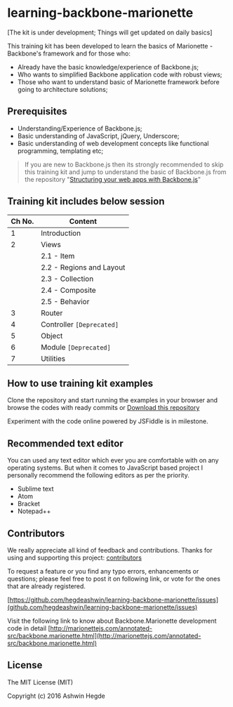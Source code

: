 # learning-backbone-marionette
[The kit is under development; Things will get updated on daily basics]

This training kit has been developed to learn the basics of Marionette - Backbone's framework and for those who:
* Already have the basic knowledge/experience of Backbone.js;
* Who wants to simplified Backbone application code with robust views;
* Those who want to understand basic of Marionette framework before going to architecture solutions;

## Prerequisites
* Understanding/Experience of Backbone.js;
* Basic understanding of JavaScript, jQuery, Underscore;
* Basic understanding of web development concepts like functional programming, templating etc;

> If you are new to Backbone.js then its strongly recommended to skip this training kit and jump to understand the basic of Backbone.js from the repository "[Structuring your web apps with Backbone.js](https://github.com/hegdeashwin/Backbone)"

## Training kit includes below session
|Ch No.|Content|
|------|-------|
|1|Introduction|
|2|Views|
| |2.1 - Item|
| |2.2 - Regions and Layout|
| |2.3 - Collection|
| |2.4 - Composite|
| |2.5 - Behavior|
|3|Router|
|4|Controller ```[Deprecated]```|
|5|Object|
|6|Module ```[Deprecated]```|
|7|Utilities|

## How to use training kit examples
Clone the repository and start running the examples in your browser and browse the codes with ready commits or [Download this repository](https://github.com/hegdeashwin/learning-backbone-marionette/archive/master.zip)

Experiment with the code online powered by JSFiddle is in milestone.

## Recommended text editor
You can used any text editor which ever you are comfortable with on any operating systems. But when it comes to JavaScript based project I personally recommend the following editors as per the priority.
* Sublime text
* Atom
* Bracket
* Notepad++

## Contributors
We really appreciate all kind of feedback and contributions. Thanks for using and supporting this project:
[contributors](//github.com/hegdeashwin/learning-backbone-marionette/graphs/contributors)

To request a feature or you find any typo errors, enhancements or questions; please feel free to post it on following link, or vote for the ones that are already registered.

[https://github.com/hegdeashwin/learning-backbone-marionette/issues](github.com/hegdeashwin/learning-backbone-marionette/issues)

Visit the following link to know about Backbone.Marionette development code in detail
[http://marionettejs.com/annotated-src/backbone.marionette.html](http://marionettejs.com/annotated-src/backbone.marionette.html)

## License

The MIT License (MIT)

Copyright (c) 2016 Ashwin Hegde
